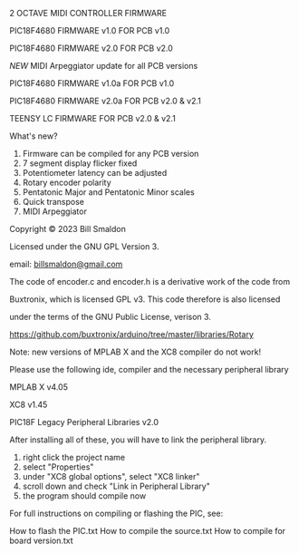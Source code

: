 2 OCTAVE MIDI CONTROLLER FIRMWARE

PIC18F4680 FIRMWARE v1.0 FOR PCB v1.0

PIC18F4680 FIRMWARE v2.0 FOR PCB v2.0

*NEW* MIDI Arpeggiator update for all PCB versions

PIC18F4680 FIRMWARE v1.0a FOR PCB v1.0

PIC18F4680 FIRMWARE v2.0a FOR PCB v2.0 & v2.1

TEENSY LC FIRMWARE FOR PCB v2.0 & v2.1

What's new?

1. Firmware can be compiled for any PCB version
2. 7 segment display flicker fixed
3. Potentiometer latency can be adjusted
4. Rotary encoder polarity
5. Pentatonic Major and Pentatonic Minor scales
6. Quick transpose
7. MIDI Arpeggiator

Copyright © 2023 Bill Smaldon

Licensed under the GNU GPL Version 3.

email: billsmaldon@gmail.com

The code of encoder.c and encoder.h is a derivative work of the code from

Buxtronix, which is licensed GPL v3. This code therefore is also licensed

under the terms of the GNU Public License, verison 3.

https://github.com/buxtronix/arduino/tree/master/libraries/Rotary
 
 
Note: new versions of MPLAB X and the XC8 compiler do not work!

Please use the following ide, compiler and the necessary peripheral library

MPLAB X v4.05

XC8 v1.45

PIC18F Legacy Peripheral Libraries v2.0

After installing all of these, you will have to link the peripheral library.

1) right click the project name
2) select "Properties"
3) under "XC8 global options", select "XC8 linker"
4) scroll down and check "Link in Peripheral Library"
5) the program should compile now

For full instructions on compiling or flashing the PIC, see:

How to flash the PIC.txt
How to compile the source.txt
How to compile for board version.txt
